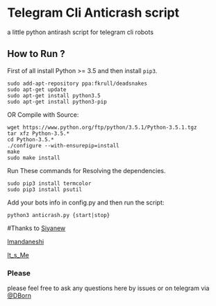 # Telegram Cli Anticrash script
a little python antirash script for telegram cli robots

## How to Run ?
First of all install Python >= 3.5 and then install `pip3`.
```
sudo add-apt-repository ppa:fkrull/deadsnakes
sudo apt-get update
sudo apt-get install python3.5
sudo apt-get install python3-pip
```
OR Compile with Source:
```
wget https://www.python.org/ftp/python/3.5.1/Python-3.5.1.tgz
tar xfz Python-3.5.*
cd Python-3.5.*
./configure --with-ensurepip=install
make
sudo make install
```
Run These commands for Resolving the dependencies.

```
sudo pip3 install termcolor
sudo pip3 install psutil
```
Add your bots info in config.py and then
run the script:
```
python3 anticrash.py {start|stop}
```

#Thanks to
[Siyanew](https://github.com/siyanew/)

[Imandaneshi](https://github.com/imandaneshi)

[It_s_Me](https://telegram.me/it_s_me)



### Please
please feel free to ask any questions here by issues or on telegram via [@DBorn](https://telegram.me/DBorn/)
